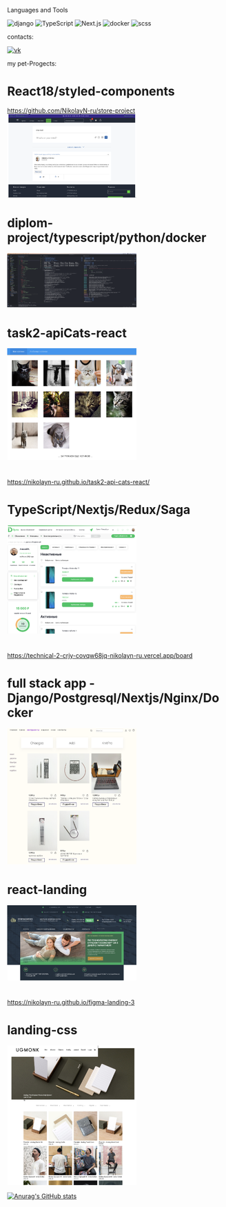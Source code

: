 Languages and Tools

![django](https://img.shields.io/badge/django-cccdce?style=for-the-badge&logo=django)
![TypeScript](https://img.shields.io/badge/TypeScript-cccdce?style=for-the-badge&logo=TypeScript)
![Next.js](https://img.shields.io/badge/Next.js-cccdce?style=for-the-badge&logo=Next.js)
![docker](https://img.shields.io/badge/docker-cccdce?style=for-the-badge&logo=docker)
![scss](https://img.shields.io/badge/css3-cccdce?style=for-the-badge&logo=css3)

contacts:

[![vk](https://img.shields.io/badge/vk-cccdce?style=for-the-badge&logo=vk)](https://vk.com/napadaylo)

my pet-Progects:

# React18/styled-components
https://github.com/NikolayN-ru/store-project
[<img src="https://github.com/NikolayN-ru/nikolayn-ru/blob/main/assets/144.png" width="300" />](https://github.com/NikolayN-ru/store-project)
#

# diplom-project/typescript/python/docker

[<img src="https://github.com/NikolayN-ru/nikolayn-ru/blob/main/assets/diplom.png" width="300" />](https://github.com/NikolayN-ru/diplom-project)

#

# task2-apiCats-react

[<img src="https://github.com/NikolayN-ru/nikolayn-ru/blob/main/assets/cats.png" width="300" />](https://github.com/NikolayN-ru/task2-api-cats-react)
#
https://nikolayn-ru.github.io/task2-api-cats-react/
#

# TypeScript/Nextjs/Redux/Saga

[<img src="https://github.com/NikolayN-ru/nikolayn-ru/blob/main/assets/technical2.png" width="300" />](https://github.com/NikolayN-ru/technical-2)

#

https://technical-2-crjy-covqw68jq-nikolayn-ru.vercel.app/board

#

# full stack app - Django/Postgresql/Nextjs/Nginx/Docker

[<img src="https://github.com/NikolayN-ru/nikolayn-ru/blob/main/assets/full.png" width="300" />](https://github.com/NikolayN-ru/things2-3)

# react-landing

[<img src="https://github.com/NikolayN-ru/nikolayn-ru/blob/main/assets/tree.png" width="300" />](https://github.com/NikolayN-ru/figma-landing-3)

#

https://nikolayn-ru.github.io/figma-landing-3

#

# landing-css

[<img src="https://github.com/NikolayN-ru/nikolayn-ru/blob/main/assets/landing1.png" width="300" />](https://github.com/NikolayN-ru/11-html)

[![Anurag's GitHub stats](https://github-readme-stats.vercel.app/api?username=nikolayn-ru)](https://github.com/anuraghazra/github-readme-stats)
